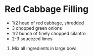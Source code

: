Red Cabbage Filling
===================================

* 1/2 head of red cabbage, shredded
* 3 chopped green onions
* 1/2 bunch of finely chopped cilantro
* 2-3 squeezed limes

1. Mix all ingredients in large bowl
